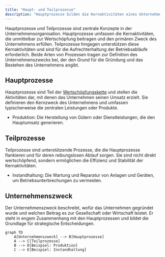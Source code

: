 ```yaml
---
title: "Haupt- und Teilprozesse"
description: "Hauptprozesse bilden die Kernaktivitäten eines Unternehmens zur Wertschöpfung, während Teilprozesse unterstützende Funktionen übernehmen. Sie definieren den Unternehmenszweck und die Abläufe."
---
```


Hauptprozesse und Teilprozesse sind zentrale Konzepte in der Unternehmensorganisation. Hauptprozesse umfassen die Kernaktivitäten, die unmittelbar zur Wertschöpfung beitragen und den primären Zweck des Unternehmens erfüllen. Teilprozesse hingegen unterstützen diese Kernaktivitäten und sind für die Aufrechterhaltung der Betriebsabläufe erforderlich. Beide Arten von Prozessen tragen zur Definition des Unternehmenszwecks bei, der den Grund für die Gründung und das Bestehen des Unternehmens angibt.

## Hauptprozesse

Hauptprozesse sind Teil der [Wertschöpfungskette](/open-fidup/lerninhalte/wertschoepfungskette) und stellen die Aktivitäten dar, mit denen das Unternehmen seinen Umsatz erzielt. Sie definieren den Kernzweck des Unternehmens und umfassen typischerweise die zentralen Leistungen oder Produkte.

- Produktion: Die Herstellung von Gütern oder Dienstleistungen, die den Hauptumsatz generieren.

## Teilprozesse

Teilprozesse sind unterstützende Prozesse, die die Hauptprozesse flankieren und für deren reibungslosen Ablauf sorgen. Sie sind nicht direkt wertschöpfend, sondern ermöglichen die Effizienz und Stabilität der Kernaktivitäten.

- Instandhaltung: Die Wartung und Reparatur von Anlagen und Geräten, um Betriebsunterbrechungen zu vermeiden.

## Unternehmenszweck

Der Unternehmenszweck beschreibt, wofür das Unternehmen gegründet wurde und welchen Beitrag es zur Gesellschaft oder Wirtschaft leistet. Er steht in engem Zusammenhang mit den Hauptprozessen und bildet die Grundlage für strategische Entscheidungen.

```mermaid
graph TD
    A[Unternehmenszweck] --> B[Hauptprozesse]
    A --> C[Teilprozesse]
    B --> D[Beispiel: Produktion]
    C --> E[Beispiel: Instandhaltung]
```